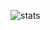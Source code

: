 ![stats](https://github-readme-stats.vercel.app/api?username=eatcomfort&show_icons=true&theme=radical)
